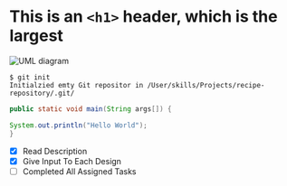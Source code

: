 # This is an `<h1>` header, which is the largest

![UML diagram](https://cdn-images.visual-paradigm.com/guide/uml/uml-class-diagram-tutorial/17-class-diagram-example-order-system.png)

```
$ git init
Initialzied emty Git repositor in /User/skills/Projects/recipe-repository/.git/
```

```Java
public static void main(String args[]) {

System.out.println("Hello World");
}
```

- [x] Read Description
- [x] Give Input To Each Design
- [ ] Completed All Assigned Tasks
